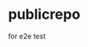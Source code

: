 # publicrepo
for e2e test
































































































































































































































































































































































